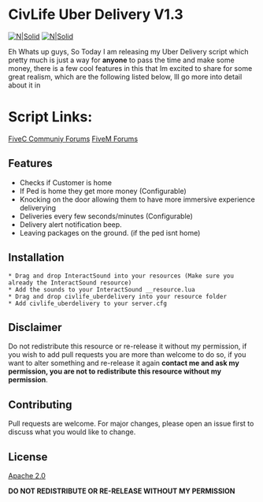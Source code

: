 # CivLife Uber Delivery V1.3
[![N|Solid](https://fivec.me/uploads/default/original/1X/338ca4a291bbcf31a90c5929b75e4c99758f6f0f.jpeg)](https://discord.gg/HNcGftj)
[![N|Solid](https://i.imgur.com/agZegpm.png)](https://discord.gg/HNcGftj)

Eh Whats up guys, So Today I am releasing my Uber Delivery script which pretty much is just a way for **anyone** to pass the time and make some money, there is a few cool features in this that Im excited to share for some great realism, which are the following listed below, Ill go more into detail about it in 

# Script Links:
[FiveC Communiy Forums](https://fivec.me/t/release-esx-civlife-uber-delivery-v1-3/229)
[FiveM Forums](https://forum.fivem.net/t/release-civlife-uber-delivery-v1-3/831226)
## Features
* Checks if Customer is home
* If Ped is home they get more money (Configurable)
* Knocking on the door allowing them to have more immersive experience deliverying
* Deliveries every  few seconds/minutes (Configurable)
* Delivery alert notification beep.
* Leaving packages on the ground. (if the ped isnt home)

## Installation
```
* Drag and drop InteractSound into your resources (Make sure you already the InteractSound resource)
* Add the sounds to your InteractSound __resource.lua
* Drag and drop civlife_uberdelivery into your resource folder
* Add civlife_uberdelivery to your server.cfg
```

## Disclaimer
Do not redistribute this resource or re-release it without my permission, if you wish to add pull requests you are more than welcome to do so, if you want to alter something and re-release it again **contact me and ask my permission, you are not to redistribute this resource without my permission**.

## Contributing
Pull requests are welcome. For major changes, please open an issue first to discuss what you would like to change.

## License
[Apache 2.0](https://choosealicense.com/licenses/apache-2.0/)

**DO NOT REDISTRIBUTE OR RE-RELEASE WITHOUT MY PERMISSION**